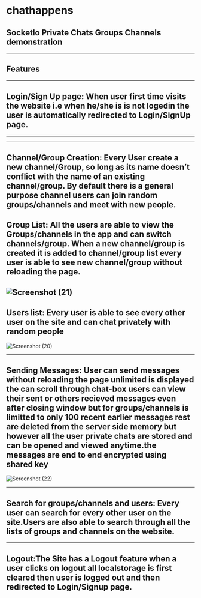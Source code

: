 # chathappens

SocketIo Private Chats Groups Channels demonstration
---

---
## Features
---
Login/Sign Up page: When user first time visits the website i.e when he/she is is not logedin the user is automatically redirected to Login/SignUp page.
---

---
---
Channel/Group Creation: Every User create a new channel/Group, so long as its name doesn’t conflict with the name of an existing channel/group. By default there is a general purpose channel users can join random groups/channels and meet with new people.
---
Group List: All the users are able to view the Groups/channels in the app and can switch channels/group. When a new channel/group is created it is added to channel/group list every user is able to see new channel/group without reloading the page.
---
![Screenshot (21)](https://user-images.githubusercontent.com/61535855/118099150-7917ea00-b3f2-11eb-81b8-e7e46d947d4a.png)
---
Users list: Every user is able to see every other user on the site and can chat privately with random people
---
![Screenshot (20)](https://user-images.githubusercontent.com/61535855/118099021-4e2d9600-b3f2-11eb-8ec4-ab1014fa982d.png)

---
Sending Messages: User can send messages without reloading the page unlimited is displayed the can scroll through chat-box users can view their sent or others recieved messages even after closing window but for groups/channels is limitted to only 100 recent earlier messages rest are deleted from the server side memory but however all the user private chats are stored and can be opened and viewed anytime.the messages are end to end encrypted using shared key
---
![Screenshot (22)](https://user-images.githubusercontent.com/61535855/118099249-9cdb3000-b3f2-11eb-8f9f-e146af105f55.png)

---
Search for groups/channels and users: Every user can search for every other user on the site.Users are also able to search through all the lists of groups and channels on the website.
---

---
Logout:The Site has a Logout feature when a  user clicks on logout all localstorage is first cleared then user is logged out and then redirected to Login/Signup page.
---

